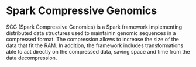 # Spark Compressive Genomics

SCG (Spark Compressive Genomics) is a Spark framework implementing distributed
data structures used to maintainin genomic sequences in a compressed format. The
compression allows to increase the size of the data that fit the RAM. In addition, the
framework includes transformations able to act directly on the compressed data, saving
space and time from the data decompression.
